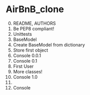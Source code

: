 # AirBnB_clone
0. README, AUTHORS
1. Be PEP8 compliant!
2. Unittests
3. BaseModel
4. Create BaseModel from dictionary
5. Store first object
6. Console 0.0.1
7. Console 0.1
8. First User
9. More classes!
10. Console 1.0
11.
12. Console
